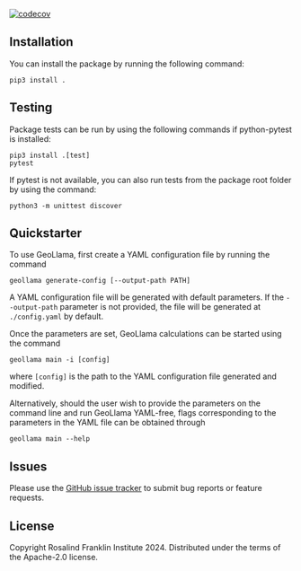 [![codecov](https://codecov.io/gh/rosalindfranklininstitute/GeoLlama/graph/badge.svg?token=I0JZ7YUYI4)](https://codecov.io/gh/rosalindfranklininstitute/GeoLlama)

## Installation
You can install the package by running the following command:
```
pip3 install .
```

## Testing
Package tests can be run by using the following commands if python-pytest is installed:
```
pip3 install .[test]
pytest
```

If pytest is not available, you can also run tests from the package root folder by using the command:
```
python3 -m unittest discover
```

## Quickstarter
To use GeoLlama, first create a YAML configuration file by running the command
```
geollama generate-config [--output-path PATH]
```
A YAML configuration file will be generated with default parameters. If the `--output-path` parameter is not provided, the file will be generated at `./config.yaml` by default.

Once the parameters are set, GeoLlama calculations can be started using the command
```
geollama main -i [config]
```
where `[config]` is the path to the YAML configuration file generated and modified.

Alternatively, should the user wish to provide the parameters on the command line and run GeoLlama YAML-free, flags corresponding to the parameters in the YAML file can be obtained through
```
geollama main --help
```


## Issues
Please use the [GitHub issue tracker](https://github.com/rosalindfranklininstitute/GeoLlama/issues) to submit bug reports or feature requests.

## License
Copyright Rosalind Franklin Institute 2024. Distributed under the terms of the Apache-2.0 license.